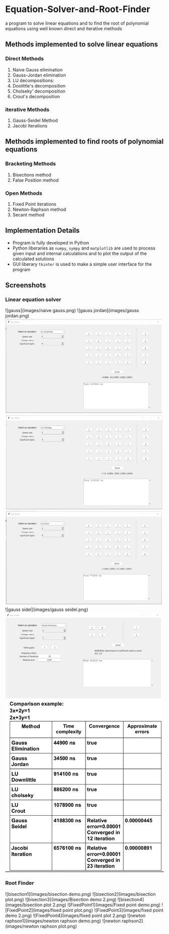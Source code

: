 # Equation-Solver-and-Root-Finder
a program to solve linear equations and to find the root of polynomial equations using well known direct and iterative methods 

## Methods implemented to solve linear equations
### Direct Methods 
1. Naive Gauss elimination
2. Gauss-Jordan elimination
3. LU decompositions:
  1. Doolittle's decomposition
  2. Cholseky' decomposition
  3. Crout's decomposition
### iterative Methods
1. Gauss-Seidel Method
2. Jacobi Iterations

## Methods implemented to find roots of polynomial equations
### Bracketing Methods
1. Bisections method
2. False Position method

### Open Methods
1. Fixed Point iterations
2. Newton-Raphson method
3. Secant method

## Implementation Details
* Program is fully developed in Python 
* Python liberaries as `numpy`, `sympy` and `matplotlib` are used to process given input and internal calculations and to plot the output of the calculated solutions
* GUI liberary `tkinter` is used to make a simple user interface for the program

## Screenshots
### Linear equation solver
![gauss](images/naive gauss.png)
![gauss jordan](images/gauss jordan.png)
![doolittle](images/doolittle.png)
![Cholsky](images/cholsky.png)
![crout](images/crout.png)
![gauss sidel](images/gauss seidel.png)
![jacobi](images/jacobi.png)
![results](images/results.png)
### Root Finder
![bisection1](images/bisection demo.png)
![bisection2](images/bisection plot.png)
![bisection3](images/Bisection demo 2.png)
![bisection4](images/bisection plot 2.png)
![FixedPoint1](images/Fixed point demo.png)
![FixedPoint2](images/fixed point plot.png)
![FixedPoint3](images/fixed point demo 2.png)
![FixedPoint4](images/fixed point plot 2.png)
![newton raphson1](images/newton raphson demo.png)
![newton raphson2](images/newton raphson plot.png)
